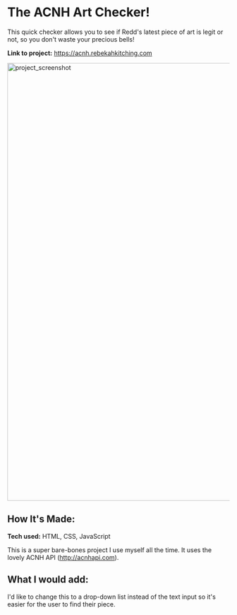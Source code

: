 # The ACNH Art Checker!

This quick checker allows you to see if Redd's latest piece of art is legit or not, so you don't waste your precious bells!

**Link to project:** https://acnh.rebekahkitching.com 

<img width="992" alt="project_screenshot" src="https://user-images.githubusercontent.com/101137372/169720861-50660965-c6c4-4b21-a473-0ea133196d9a.png">

## How It's Made:

**Tech used:** HTML, CSS, JavaScript

This is a super bare-bones project I use myself all the time. It uses the lovely ACNH API (http://acnhapi.com). 


## What I would add:

I'd like to change this to a drop-down list instead of the text input so it's easier for the user to find their piece. 

